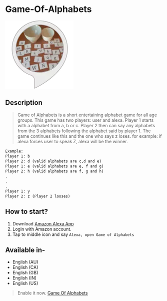 # Game-Of-Alphabets
![image](game_of_alphabets.png)


## Description
> Game of Alphabets is a short entertaining alphabet game for all age groups. 
This game has two players: user and alexa. 
Player 1 starts with a alphabet from a, b or c. Player 2 then can say any alphabets from the 3 alphabets following the alphabet said by player 1. The game continues like this and the one who says z loses. for example: if alexa forces user to speak Z, alexa will be the winner.

```
Example:
Player 1: b
Player 2: d (valid alphabets are c,d and e)
Player 1: e (valid alphabets are e, f and g)
Player 2: h (valid alphabets are f, g and h)
.
.
.
Player 1: y
Player 2: z (Player 2 looses)
```
## How to start?
1. Download [Amazon Alexa App](https://play.google.com/store/apps/details?id=com.amazon.dee.app&hl=en_IN)
2. Login with Amazon account.
3. Tap to middle icon and say `Alexa, open Game of Alphabets`

## Available in-
- English (AU)
- English (CA)
- English (GB)
- English (IN)
- English (US)

> Enable it now. [Game Of Alphabets](https://www.amazon.com/Mohit-arora-Game-of-Alphabets/dp/B07J9Y4P8F/ref=sr_1_1?ie=UTF8&qid=1550778796&sr=8-1&keywords=game+of+alphabets+alexa+skill)
